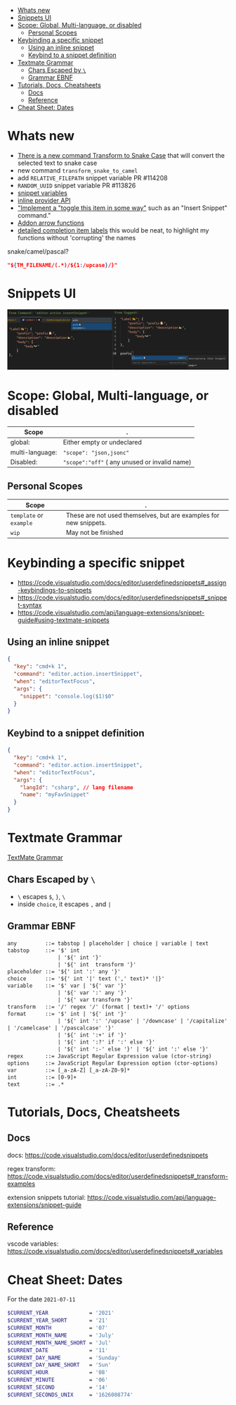 - [Whats new](#whats-new)
- [Snippets UI](#snippets-ui)
- [Scope: Global, Multi-language, or disabled](#scope-global-multi-language-or-disabled)
  - [Personal Scopes](#personal-scopes)
- [Keybinding a specific snippet](#keybinding-a-specific-snippet)
  - [Using an inline snippet](#using-an-inline-snippet)
  - [Keybind to a snippet definition](#keybind-to-a-snippet-definition)
- [Textmate Grammar](#textmate-grammar)
  - [Chars Escaped by `\`](#chars-escaped-by-)
  - [Grammar EBNF](#grammar-ebnf)
- [Tutorials, Docs, Cheatsheets](#tutorials-docs-cheatsheets)
  - [Docs](#docs)
  - [Reference](#reference)
- [Cheat Sheet: Dates](#cheat-sheet-dates)


# Whats new

- [There is a new command Transform to Snake Case](https://code.visualstudio.com/updates/v1_53#_transform-to-snake-case) that will convert the selected text to snake case
- new command `transform_snake_to_camel`
-  add `RELATIVE_FILEPATH` snippet variable PR #114208
-  `RANDOM_UUID` snippet variable PR #113826
-  [snippet variables](https://code.visualstudio.com/updates/v1_53#_new-snippet-variables)
-  [inline provider API](https://code.visualstudio.com/updates/v1_54#_inline-value-provider-api)
- ["Implement a "toggle this item in some way"](https://code.visualstudio.com/updates/v1_63#_quick-pick-api-improvements) such as an "Insert Snippet" command."
- [Addon arrow functions](https://marketplace.visualstudio.com/items?itemName=deinsoftware.arrow-function-snippets)
- [detailed completion item labels](https://code.visualstudio.com/updates/v1_58#_detailed-completion-item-labels) this would be neat, to highlight my functions without 'corrupting' the names

snake/camel/pascal?
```json
"${TM_FILENAME/(.*)/${1:/upcase}/}"
```

# Snippets UI

![UI-screenshot](data/snippets-ui-visual-cheatsheet.png)

# Scope: Global, Multi-language, or disabled

 | Scope           | .                                             |
 | --------------- | --------------------------------------------- |
 | global:         | Either empty or undeclared                    |
 | multi-language: | `"scope": "json,jsonc"`                       |
 | Disabled:       | `"scope":"off"` ( any unused or invalid name) |

 ## Personal Scopes

 | Scope                   | .                                                                 |
 | ----------------------- | ----------------------------------------------------------------- |
 | `template` or `example` | These are not used themselves, but are examples for new snippets. |
 | `wip`                   | May not be finished                                               |


# Keybinding a specific snippet

- <https://code.visualstudio.com/docs/editor/userdefinedsnippets#_assign-keybindings-to-snippets> 
- <https://code.visualstudio.com/docs/editor/userdefinedsnippets#_snippet-syntax>
- <https://code.visualstudio.com/api/language-extensions/snippet-guide#using-textmate-snippets>

## Using an inline snippet

```json
{
  "key": "cmd+k 1",
  "command": "editor.action.insertSnippet",
  "when": "editorTextFocus",
  "args": {
    "snippet": "console.log($1)$0"
  }
}
```

## Keybind to a snippet definition

```json
{
  "key": "cmd+k 1",
  "command": "editor.action.insertSnippet",
  "when": "editorTextFocus",
  "args": {
    "langId": "csharp", // lang filename
    "name": "myFavSnippet"
  }
}
```

# Textmate Grammar

[TextMate Grammar](https://macromates.com/manual/en/snippets)

## Chars Escaped by `\`

- `\` escapes `$`, `}`, `\` 
- inside `choice`, it escapes `,` and `|`

## Grammar EBNF

```
any         ::= tabstop | placeholder | choice | variable | text
tabstop     ::= '$' int
                | '${' int '}'
                | '${' int  transform '}'
placeholder ::= '${' int ':' any '}'
choice      ::= '${' int '|' text (',' text)* '|}'
variable    ::= '$' var | '${' var '}'
                | '${' var ':' any '}'
                | '${' var transform '}'
transform   ::= '/' regex '/' (format | text)+ '/' options
format      ::= '$' int | '${' int '}'
                | '${' int ':' '/upcase' | '/downcase' | '/capitalize' | '/camelcase' | '/pascalcase' '}'
                | '${' int ':+' if '}'
                | '${' int ':?' if ':' else '}'
                | '${' int ':-' else '}' | '${' int ':' else '}'
regex       ::= JavaScript Regular Expression value (ctor-string)
options     ::= JavaScript Regular Expression option (ctor-options)
var         ::= [_a-zA-Z] [_a-zA-Z0-9]*
int         ::= [0-9]+
text        ::= .*
```


# Tutorials, Docs, Cheatsheets

## Docs

docs:
    https://code.visualstudio.com/docs/editor/userdefinedsnippets

regex transform:
    https://code.visualstudio.com/docs/editor/userdefinedsnippets#_transform-examples

extension snippets tutorial:
    https://code.visualstudio.com/api/language-extensions/snippet-guide

## Reference

vscode variables:
    https://code.visualstudio.com/docs/editor/userdefinedsnippets#_variables


# Cheat Sheet: Dates

For the date `2021-07-11`

```sh
$CURRENT_YEAR             = '2021'
$CURRENT_YEAR_SHORT       = '21'
$CURRENT_MONTH            = '07'
$CURRENT_MONTH_NAME       = 'July'
$CURRENT_MONTH_NAME_SHORT = 'Jul'
$CURRENT_DATE             = '11'
$CURRENT_DAY_NAME         = 'Sunday'
$CURRENT_DAY_NAME_SHORT   = 'Sun'
$CURRENT_HOUR             = '08'
$CURRENT_MINUTE           = '06'
$CURRENT_SECOND           = '14'
$CURRENT_SECONDS_UNIX     = '1626008774'
```